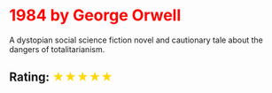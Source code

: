 # <span className="book-review-heading" style="color: red">1984 by George Orwell</span>

A dystopian social science fiction novel and cautionary tale about the dangers of totalitarianism.

## Rating: <span style="color: gold"> ★★★★★ </span>
